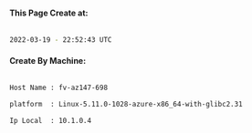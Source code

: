 
   
#### This Page Create at:

```bash

2022-03-19 - 22:52:43 UTC

```

#### Create By Machine:

```bash

Host Name : fv-az147-698

platform  : Linux-5.11.0-1028-azure-x86_64-with-glibc2.31

Ip Local  : 10.1.0.4

```

